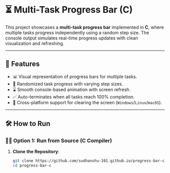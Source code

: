 # ⏳ Multi-Task Progress Bar (C)

This project showcases a **multi-task progress bar** implemented in **C**, where multiple tasks progress independently using a random step size. The console output simulates real-time progress updates with clean visualization and refreshing.

---

## 🎯 Features

- 📊 Visual representation of progress bars for multiple tasks.
- 🎲 Randomized task progress with varying step sizes.
- ⌛ Smooth console-based animation with screen refresh.
- ✅ Auto-terminates when all tasks reach 100% completion.
- 🔄 Cross-platform support for clearing the screen (`Windows`/`Linux`/`macOS`).

---

## 🛠️ How to Run

### 🧑‍💻 Option 1: Run from Source (C Compiler)

1. **Clone the Repository**:
   ```bash
   git clone https://github.com/sudhanshu-101.github.io/progress-bar-c.git    
   cd progress-bar-c
